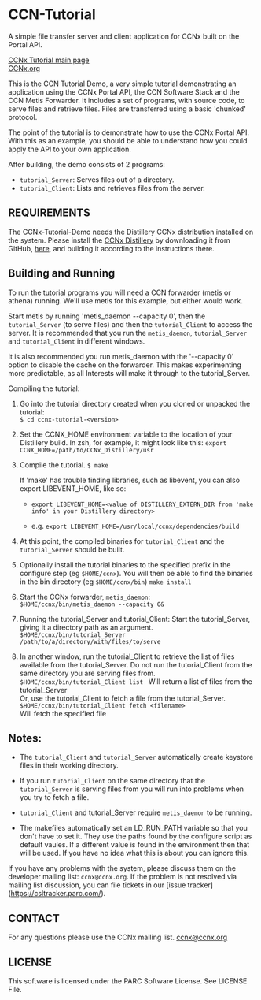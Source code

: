CCN-Tutorial
=================

A simple file transfer server and client application for CCNx built on the Portal API. 

[CCNx Tutorial main page](https://github.com/PARC/ccnx-tutorial)   
[CCNx.org](https://www.ccnx.org/)


This is the CCN Tutorial Demo, a very simple tutorial demonstrating
an application using the CCNx Portal API, the CCN Software Stack and the CCN Metis Forwarder.  It includes a set of programs, with source code, to serve
files and retrieve files. Files are transferred using a basic 'chunked' protocol.

The point of the tutorial is to demonstrate how to use the CCNx Portal API.
With this as an example, you should be able to understand how you could apply
the API to your own application.

After building, the demo consists of 2 programs:

* `tutorial_Server`: Serves files out of a directory.
* `tutorial_Client`: Lists and retrieves files from the server.

REQUIREMENTS
------------

The CCNx-Tutorial-Demo needs the Distillery CCNx distribution installed on the
system. Please install the [CCNx Distillery](  https://github.com/PARC/CCNx_Distillery) by downloading it from GitHub, [here]( https://github.com/PARC/CCNx_Distillery), and
building it according to the instructions there.



Building and Running
--------------------

To run the tutorial programs you will need a CCN forwarder (metis or athena) running.
We'll use metis for this example, but either would work.


Start metis by running 'metis_daemon --capacity 0', then the `tutorial_Server` (to serve files) 
and then the `tutorial_Client` to access the server.   It is recommended that you run 
the `metis_daemon`, `tutorial_Server` and `tutorial_Client` in different windows.

It is also recommended you run metis_daemon with the '--capacity 0' option to disable the cache
on the forwarder. This makes experimenting more predictable, as all Interests will make it
through to the tutorial_Server. 

Compiling the tutorial:

1. Go into the tutorial directory created when you cloned or unpacked the tutorial:   
   `$ cd ccnx-tutorial-<version>`

2. Set the CCNX_HOME environment variable to the location of your Distillery build. In zsh, for example,
it might look like this:
`export CCNX_HOME=/path/to/CCNx_Distillery/usr`
   

3. Compile the tutorial.
`$ make`  

    If 'make' has trouble finding libraries, such as libevent, you can also export LIBEVENT_HOME, like so: 

    * `export LIBEVENT_HOME=<value of DISTILLERY_EXTERN_DIR from 'make info' in your Distillery directory>`

    * e.g.  `export LIBEVENT_HOME=/usr/local/ccnx/dependencies/build`


4. At this point, the compiled binaries for `tutorial_Client` and the
`tutorial_Server` should be built.

5. Optionally install the tutorial binaries to the specified prefix in the
configure step (eg `$HOME/ccnx`). You will then be able to find the binaries in
the bin directory (eg `$HOME/ccnx/bin`)
`make install`

6. Start the CCNx forwarder, `metis_daemon`:  
`$HOME/ccnx/bin/metis_daemon --capacity 0&`

7. Running the tutorial_Server and tutorial_Client:
  Start the tutorial_Server, giving it a directory path as an argument.  
  `$HOME/ccnx/bin/tutorial_Server /path/to/a/directory/with/files/to/serve`

8.  In another window, run the tutorial_Client to retrieve the list of files
  available from the tutorial_Server. Do not run the tutorial_Client from the
  same directory you are serving files from.  
  `$HOME/ccnx/bin/tutorial_Client list ` Will return a list of files from the tutorial_Server  
  Or, use the tutorial_Client to fetch a file from the tutorial_Server. 
  `$HOME/ccnx/bin/tutorial_Client fetch <filename>`    
  Will fetch the specified file

## Notes: ##

- The `tutorial_Client` and `tutorial_Server` automatically create keystore files in
  their working directory.

- If you run `tutorial_Client` on the same directory that the `tutorial_Server` is
  serving files from you will run into problems when you try to fetch a file.

- `tutorial_Client` and tutorial_Server require `metis_daemon` to be running.

- The makefiles automatically set an LD_RUN_PATH variable so that you don't
  have to set it. They use the paths found by the configure script as default
  vaules.  If a different value is found in the environment then that will be
  used.  If you have no idea what this is about you can ignore this.

If you have any problems with the system, please discuss them on the developer 
mailing list:  `ccnx@ccnx.org`.  If the problem is not resolved via mailing list 
discussion, you can file tickets in our 
[issue tracker] (https://csltracker.parc.com/).


CONTACT
-------

For any questions please use the CCNx mailing list.  ccnx@ccnx.org


LICENSE
-------

This software is licensed under the PARC Software License. See LICENSE File.


